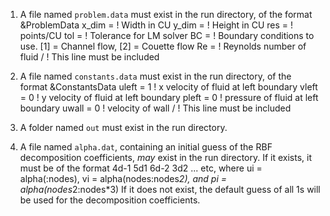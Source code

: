 1. A file named `problem.data` must exist in the run directory, of the format
   &ProblemData
   x_dim =                 ! Width in CU
   y_dim =                 ! Height in CU
   res =                   ! points/CU
   tol =                   ! Tolerance for LM solver
   BC =                    ! Boundary conditions to use. [1] = Channel flow, [2] = Couette flow
   Re =                    ! Reynolds number of fluid
   /                       ! This line must be included

2. A file named `constants.data` must exist in the run directory, of the format
   &ConstantsData
   uleft = 1               ! x velocity of fluid at left boundary
   vleft = 0               ! y velocity of fluid at left boundary
   pleft = 0               ! pressure of fluid at left boundary
   uwall = 0               ! velocity of wall
   /                       ! This line must be included

3. A folder named `out` must exist in the run directory.

4. A file named `alpha.dat`, containing an initial guess of the RBF decomposition coefficients, *may* exist in the run directory. If it exists, it must be of the format
   4d-1
   5d1
   6d-2
   3d2
   ... etc, where ui = alpha(:nodes), vi = alpha(nodes:nodes*2), and pi = alpha(nodes*2:nodes*3)
   If it does not exist, the default guess of all 1s will be used for the decomposition coefficients.
